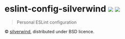 # eslint-config-silverwind [![](https://img.shields.io/npm/v/eslint-config-silverwind.svg)](https://www.npmjs.org/package/eslint-config-silverwind) [![](https://img.shields.io/badge/licence-bsd-blue.svg)](https://raw.githubusercontent.com/silverwind/eslint-config-silverwind/master/LICENSE)
> Personal ESLint configuration

© [silverwind](https://github.com/silverwind), distributed under BSD licence.
